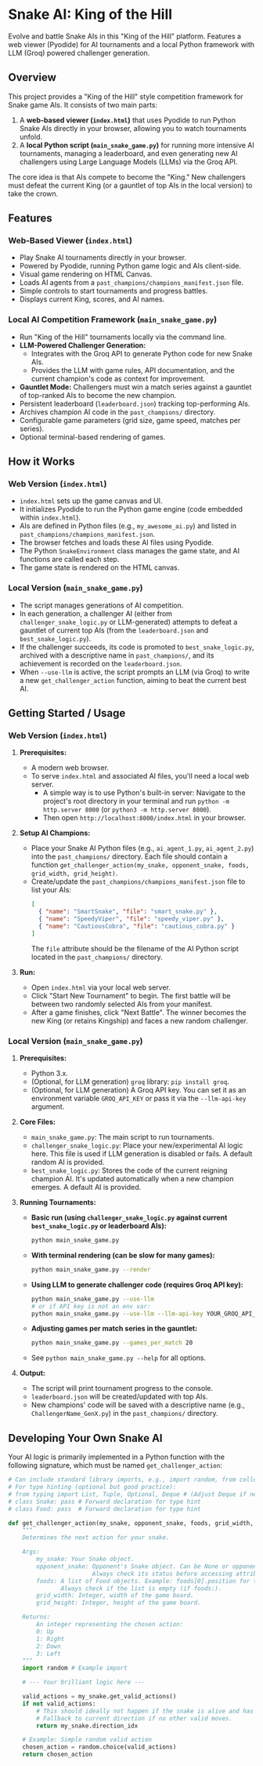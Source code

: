 # Snake AI: King of the Hill

Evolve and battle Snake AIs in this "King of the Hill" platform. Features a web viewer (Pyodide) for AI tournaments and a local Python framework with LLM (Groq) powered challenger generation.

## Overview

This project provides a "King of the Hill" style competition framework for Snake game AIs. It consists of two main parts:

1.  A **web-based viewer (`index.html`)** that uses Pyodide to run Python Snake AIs directly in your browser, allowing you to watch tournaments unfold.
2.  A **local Python script (`main_snake_game.py`)** for running more intensive AI tournaments, managing a leaderboard, and even generating new AI challengers using Large Language Models (LLMs) via the Groq API.

The core idea is that AIs compete to become the "King." New challengers must defeat the current King (or a gauntlet of top AIs in the local version) to take the crown.

## Features

### Web-Based Viewer (`index.html`)
*   Play Snake AI tournaments directly in your browser.
*   Powered by Pyodide, running Python game logic and AIs client-side.
*   Visual game rendering on HTML Canvas.
*   Loads AI agents from a `past_champions/champions_manifest.json` file.
*   Simple controls to start tournaments and progress battles.
*   Displays current King, scores, and AI names.

### Local AI Competition Framework (`main_snake_game.py`)
*   Run "King of the Hill" tournaments locally via the command line.
*   **LLM-Powered Challenger Generation:**
    *   Integrates with the Groq API to generate Python code for new Snake AIs.
    *   Provides the LLM with game rules, API documentation, and the current champion's code as context for improvement.
*   **Gauntlet Mode:** Challengers must win a match series against a gauntlet of top-ranked AIs to become the new champion.
*   Persistent leaderboard (`leaderboard.json`) tracking top-performing AIs.
*   Archives champion AI code in the `past_champions/` directory.
*   Configurable game parameters (grid size, game speed, matches per series).
*   Optional terminal-based rendering of games.

## How it Works

### Web Version (`index.html`)
*   `index.html` sets up the game canvas and UI.
*   It initializes Pyodide to run the Python game engine (code embedded within `index.html`).
*   AIs are defined in Python files (e.g., `my_awesome_ai.py`) and listed in `past_champions/champions_manifest.json`.
*   The browser fetches and loads these AI files using Pyodide.
*   The Python `SnakeEnvironment` class manages the game state, and AI functions are called each step.
*   The game state is rendered on the HTML canvas.

### Local Version (`main_snake_game.py`)
*   The script manages generations of AI competition.
*   In each generation, a challenger AI (either from `challenger_snake_logic.py` or LLM-generated) attempts to defeat a gauntlet of current top AIs (from the `leaderboard.json` and `best_snake_logic.py`).
*   If the challenger succeeds, its code is promoted to `best_snake_logic.py`, archived with a descriptive name in `past_champions/`, and its achievement is recorded on the `leaderboard.json`.
*   When `--use-llm` is active, the script prompts an LLM (via Groq) to write a new `get_challenger_action` function, aiming to beat the current best AI.

## Getting Started / Usage

### Web Version (`index.html`)

1.  **Prerequisites:**
    *   A modern web browser.
    *   To serve `index.html` and associated AI files, you'll need a local web server.
        *   A simple way is to use Python's built-in server: Navigate to the project's root directory in your terminal and run `python -m http.server 8000` (or `python3 -m http.server 8000`).
        *   Then open `http://localhost:8000/index.html` in your browser.

2.  **Setup AI Champions:**
    *   Place your Snake AI Python files (e.g., `ai_agent_1.py`, `ai_agent_2.py`) into the `past_champions/` directory. Each file should contain a function `get_challenger_action(my_snake, opponent_snake, foods, grid_width, grid_height)`.
    *   Create/update the `past_champions/champions_manifest.json` file to list your AIs:
        ```json
        [
          { "name": "SmartSnake", "file": "smart_snake.py" },
          { "name": "SpeedyViper", "file": "speedy_viper.py" },
          { "name": "CautiousCobra", "file": "cautious_cobra.py" }
        ]
        ```
        The `file` attribute should be the filename of the AI Python script located in the `past_champions/` directory.

3.  **Run:**
    *   Open `index.html` via your local web server.
    *   Click "Start New Tournament" to begin. The first battle will be between two randomly selected AIs from your manifest.
    *   After a game finishes, click "Next Battle". The winner becomes the new King (or retains Kingship) and faces a new random challenger.

### Local Version (`main_snake_game.py`)

1.  **Prerequisites:**
    *   Python 3.x.
    *   (Optional, for LLM generation) `groq` library: `pip install groq`.
    *   (Optional, for LLM generation) A Groq API key. You can set it as an environment variable `GROQ_API_KEY` or pass it via the `--llm-api-key` argument.

2.  **Core Files:**
    *   `main_snake_game.py`: The main script to run tournaments.
    *   `challenger_snake_logic.py`: Place your new/experimental AI logic here. This file is used if LLM generation is disabled or fails. A default random AI is provided.
    *   `best_snake_logic.py`: Stores the code of the current reigning champion AI. It's updated automatically when a new champion emerges. A default AI is provided.

3.  **Running Tournaments:**
    *   **Basic run (using `challenger_snake_logic.py` against current `best_snake_logic.py` or leaderboard AIs):**
        ```bash
        python main_snake_game.py
        ```
    *   **With terminal rendering (can be slow for many games):**
        ```bash
        python main_snake_game.py --render
        ```
    *   **Using LLM to generate challenger code (requires Groq API key):**
        ```bash
        python main_snake_game.py --use-llm 
        # or if API key is not an env var:
        python main_snake_game.py --use-llm --llm-api-key YOUR_GROQ_API_KEY
        ```
    *   **Adjusting games per match series in the gauntlet:**
        ```bash
        python main_snake_game.py --games_per_match 20
        ```
    *   See `python main_snake_game.py --help` for all options.

4.  **Output:**
    *   The script will print tournament progress to the console.
    *   `leaderboard.json` will be created/updated with top AIs.
    *   New champions' code will be saved with a descriptive name (e.g., `ChallengerName_GenX.py`) in the `past_champions/` directory.

## Developing Your Own Snake AI

Your AI logic is primarily implemented in a Python function with the following signature, which must be named `get_challenger_action`:

```python
# Can include standard library imports, e.g., import random, from collections import deque
# For type hinting (optional but good practice):
# from typing import List, Tuple, Optional, Deque # (Adjust Deque if needed based on actual type)
# class Snake: pass # Forward declaration for type hint
# class Food: pass  # Forward declaration for type hint

def get_challenger_action(my_snake, opponent_snake, foods, grid_width, grid_height):
    """
    Determines the next action for your snake.

    Args:
        my_snake: Your Snake object.
        opponent_snake: Opponent's Snake object. Can be None or opponent_snake.is_alive might be False.
                        Always check its status before accessing attributes.
        foods: A list of Food objects. Example: foods[0].position for the (x,y) of the first food.
               Always check if the list is empty (if foods:).
        grid_width: Integer, width of the game board.
        grid_height: Integer, height of the game board.

    Returns:
        An integer representing the chosen action:
        0: Up
        1: Right
        2: Down
        3: Left
    """
    import random # Example import

    # --- Your brilliant logic here ---

    valid_actions = my_snake.get_valid_actions()
    if not valid_actions:
        # This should ideally not happen if the snake is alive and has space.
        # Fallback to current direction if no other valid moves.
        return my_snake.direction_idx

    # Example: Simple random valid action
    chosen_action = random.choice(valid_actions)
    return chosen_action
